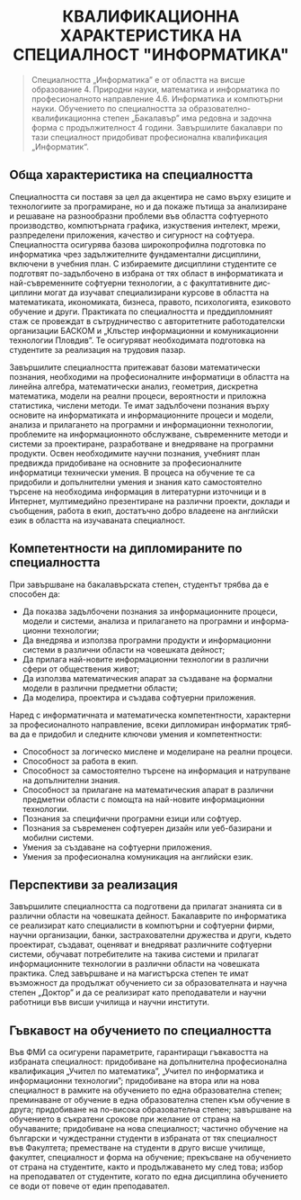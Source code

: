 <h1 align="center">КВАЛИФИКАЦИОННА ХАРАКТЕРИСТИКА НА СПЕЦИАЛНОСТ "ИНФОРМАТИКА"</h1>

> Специалността „Информатика” е от областта на висше образование 4. Природни науки, ма­те­ма­тика и ин­форматика по про­­фесионалното направление 4.6. Информатика и компютърни на­у­ки. Обу­­чението по специалността за об­ра­зо­ва­телно-квалификационна сте­пен „Бака­ла­вър” има ре­дов­на и задочна форма с продължителност 4 години. За­­­вършилите ба­ка­лав­ри по тази специалност при­­до­би­­ват про­фесионална квалификация „Информатик“.

## Обща характеристика на специалността
Специалността си поставя за цел да акцентира не само върху езиците и технологиите за програмиране, но и да покаже пътища за анализиране и решаване на разнообразни проблеми във областта софтуерното производство, компютърната графика, изкуствения интелект, мрежи, разпределени приложения, качество и сигурност на софтуера.    Специалността осигурява базова широкопрофилна подготовка по информатика чрез за­дъл­жи­телните фундаментални дисциплини, включени в учебния план. С избираемите дисциплини сту­ден­тите се подготвят по-задълбочено в избрана от тях област в информатиката и най-съвременните софтуерни технологии, а с факултативните дис­циплини могат да изучават специализирани курсове в областта на математиката, икономиката, биз­не­са, правото, психологията, езиковото обучение и други. Практиката по специалността и преддипломният стаж се провеждат в сътрудничество с авторитетните работодателски организации БАСКОМ и „Клъстер информационни и комуникационни технологии Пловдив”. Те осигуряват необходимата подготовка на студентите за реализация на трудовия пазар.

Завършилите специалността притежават базови математически познания, необходими на професионалните информатици в об­ласт­та на линейна алгебра, математически анализ, геометрия, дискретна математика, модели на реални процеси, вероятности и приложна статистика, числени методи. Те имат задълбочени познания върху основите на информатиката и информационните процеси и модели, анализа и прилагането на програмни и информационни технологии, проблемите на информационното обслужване, съвременните методи и системи за проектиране, разработване и внедряване на програмни продукти. Освен необходимите научни познания, учебният план предвижда при­добиване на основните за професионалните информатици технически умения. В процеса на обу­че­ние те са придобили и допълнителни умения и знания като самостоятелно търсене на необходима ин­фор­мация в литературни източници и в Интернет, мултимедийно презентиране на различни проекти, док­лади и съобщения, работа в екип, достатъчно добро владеене на английски език в областта на изучаваната спе­ци­ал­ност.

## Компетентности на дипломираните по специалността
При завършване на бакалавърската степен, студентът трябва да е способен да:
- Да показва задълбочени познания за информационните процеси, модели и сис­теми, анализа и прилагането на програмни и ин­фор­ма­ционни технологии;
- Да внедрява и използва програмни продукти и информационни системи в различни области на човешката дейност;
- Да прилага най-новите информационни технологии в различни сфери от обществения жи­вот;
- Да използва математическия апарат за създаване на формални модели в раз­лич­ни пред­мет­ни области;
- Да моделира, проектира и създава софтуерни приложения.

Наред с информатичната и математическа компетентности, характерни за професионалното нап­рав­ление, всеки дипломиран информатик тряб­ва да е придобил и следните ключови умения и ком­пе­тен­тности:
- Способност за логическо мислене и моделиране на реални процеси.
- Способност за работа в екип.
- Способност за самостоятелно търсене на информация и натрупване на допълнителни знания.
- Способност за прилагане на математическия апарат в различни предметни области с помощта на най-новите информационни технологии.
- Познания за специфични програмни езици или софтуер.
- Познания за съвременен софтуерен дизайн или уеб-базирани и мобилни системи.
- Умения за създаване на софтуерни приложения.
- Умения за професионална комуникация на английски език.

## Перспективи за реализация
Завършилите специалността са подготвени да прилагат знанията си в различни области на човешката дейност. Бакалаврите по информатика се реализират като спе­ци­а­лис­ти в компютърни и софтуерни фирми, научни организации, банки, застрахователни дружества и дру­ги, където проектират, създават, оценяват и внедряват различните софтуерни системи, обучават пот­ребителите на такива системи и прилагат информационните технологии в различни области на чо­веш­ката практика. След завършване и на магистърска степен те имат възможност да продължат обу­чението си за образователната и научна степен „Доктор” и да се реализират като пре­по­да­ва­те­ли и научни работници във висши училища и научни институти.

## Гъвкавост на обучението по специалността
Във ФМИ са осигурени параметрите, га­ран­­ти­ращи гъвкавостта на избраната специалност: придобиване на допълнителна професионална ква­лификация „Учител по математика”, „Учител по информатика и информационни технологии”; при­добиване на втора или на нова специалност в рамките на обучението по една образователна сте­пен; преминаване от обу­че­ние в една образователна степен към обучение в друга; придобиване на по-висока образователна степен; завършване на обучението в съкратени срокове при желание от страна на обучаваните; придобиване на нова специалност; частично обучение на български и чуж­де­стран­ни студенти в избраната от тях специалност във Факултета; преместване на студенти в друго вис­ше училище, факултет, специалност и форма на обучение; прекъсване на обучението от страна на сту­дентите, както и продължаването му след това; избор на преподавател от студентите, когато по една дисциплина обучението се води от повече от един преподавател.
